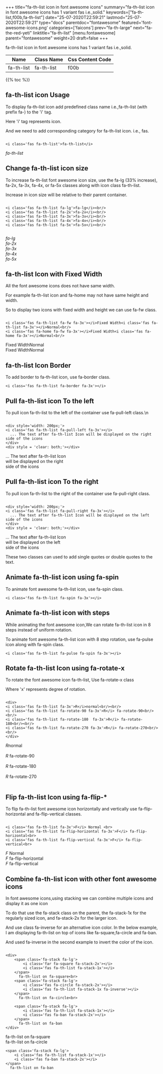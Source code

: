 +++
title="fa-th-list icon in font awesome icons"
summary="fa-th-list icon in font awesome icons has 1 variant fas i.e.,solid."
keywords=["fa-th-list,f00b,fa-th-list"]
date="25-07-2020T22:59:21"
lastmod="25-07-2020T22:59:21"
type="docs"
parentdoc="fontawesome"
featured='font-awesome-icons.png'
categories=['faicons']
prev="fa-th-large"
next="fa-the-red-yeti"
linktitle="fa-th-list"
[menu.fontawesome]
parent="fontawesome"
weight=20
draft=false
+++


fa-th-list icon in font awesome icons has 1 variant fas i.e.,solid.

<div class='table-responsive'><table class='table'><thead><tr><th>Name</th><th>Class Name</th><th>Css Content Code</th></tr></thead><tbody><tr><td>fa-th-list</td><td>fa-th-list</td><td>f00b</td></tr></tbody></table></div>


{{% toc %}}


## fa-th-list icon Usage

To display fa-th-list icon add predefined class name i.e.,fa-th-list (with prefix fa-) to the 'i' tag.

Here 'i' tag represents icon.

And we need to add corresponding category for fa-th-list icon. i.e., fas.


```

<i class='fas fa-th-list'>fa-th-list</i>
```

<i class='fas fa-th-list'>fa-th-list</i>




## Change fa-th-list icon size
To increase fa-th-list font awesome icon size, use the fa-lg (33% increase), fa-2x, fa-3x, fa-4x, or fa-5x classes along with icon class fa-th-list.

Increase in icon size will be relative to their parent container. 

```

<i class='fas fa-th-list fa-lg'>fa-lg</i><br/>
<i class='fas fa-th-list fa-2x'>fa-2x</i><br/>
<i class='fas fa-th-list fa-3x'>fa-3x</i><br/>
<i class='fas fa-th-list fa-4x'>fa-4x</i><br/>
<i class='fas fa-th-list fa-5x'>fa-5x</i><br/>
            
```

<i class='fas fa-th-list fa-lg'>fa-lg</i><br/>
<i class='fas fa-th-list fa-2x'>fa-2x</i><br/>
<i class='fas fa-th-list fa-3x'>fa-3x</i><br/>
<i class='fas fa-th-list fa-4x'>fa-4x</i><br/>
<i class='fas fa-th-list fa-5x'>fa-5x</i><br/>
            



## fa-th-list Icon with Fixed Width 

All the font awesome icons does not have same width.

For example fa-th-list icon and fa-home may not have same height and width.

So to display two icons with fixed width and height we can use fa-fw class.


```

<i class='fas fa-th-list fa-fw fa-3x'></i>Fixed Width<i class='fas fa-th-list fa-3x'></i>Normal<br/>
<i class='fas fa-home fa-fw fa-3x'></i>Fixed Width<i class='fas fa-home fa-3x'></i>Normal<br/>
```

<i class='fas fa-th-list fa-fw fa-3x'></i>Fixed Width<i class='fas fa-th-list fa-3x'></i>Normal<br/>
<i class='fas fa-home fa-fw fa-3x'></i>Fixed Width<i class='fas fa-home fa-3x'></i>Normal<br/>



## fa-th-list Icon Border 

To add border to fa-th-list icon, use fa-border class.


```
<i class='fas fa-th-list fa-border fa-3x'></i>

```
<i class='fas fa-th-list fa-border fa-3x'></i>





## Pull fa-th-list icon To the left

To pull icon fa-th-list to the left of the container use fa-pull-left class.\n

```

<div style='width: 200px;'>
<i class='fas fa-th-list fa-pull-left fa-3x'></i>
  ... The text after fa-th-list Icon will be displayed on the right side of the icons
</div>
<div style = 'clear: both;'></div>
```

<div style='width: 200px;'>
<i class='fas fa-th-list fa-pull-left fa-3x'></i>
  ... The text after fa-th-list Icon will be displayed on the right side of the icons
</div>
<div style = 'clear: both;'></div>




## Pull fa-th-list icon To the right
To pull icon fa-th-list to the right of the container use fa-pull-right class.

```

<div style='width: 200px;'>
<i class='fas fa-th-list fa-pull-right fa-3x'></i>
  ... The text after fa-th-list Icon will be displayed on the left side of the icons
</div>
<div style = 'clear: both;'></div>
```

<div style='width: 200px;'>
<i class='fas fa-th-list fa-pull-right fa-3x'></i>
  ... The text after fa-th-list Icon will be displayed on the left side of the icons
</div>
<div style = 'clear: both;'></div>

These two classes can used to add single quotes or double quotes to the text.


## Animate fa-th-list icon using fa-spin
To animate font awesome fa-th-list icon, use fa-spin class.

```
<i class='fas fa-th-list fa-spin fa-3x'></i>
```
<i class='fas fa-th-list fa-spin fa-3x'></i>




## Animate fa-th-list icon with steps
While animating the font awesome icon,We can rotate fa-th-list icon in 8 steps instead of uniform rotation.

To animate font awesome fa-th-list icon with 8 step rotation, use fa-pulse icon along with fa-spin class.


```
<i class='fas fa-th-list fa-pulse fa-spin fa-3x'></i>

```
<i class='fas fa-th-list fa-pulse fa-spin fa-3x'></i>





## Rotate fa-th-list Icon using fa-rotate-x
To rotate the font awesome icon fa-th-list, Use fa-rotate-x class

Where 'x' represents degree of rotation.


```

<div>
<i class='fas fa-th-list fa-3x'>R</i>normal<br/><br/>
<i class='fas fa-th-list fa-rotate-90 fa-3x'>R</i> fa-rotate-90<br/><br/> 
<i class='fas fa-th-list fa-rotate-180  fa-3x'>R</i> fa-rotate-180<br/><br/> 
<i class='fas fa-th-list fa-rotate-270 fa-3x'>R</i> fa-rotate-270<br/><br/>
</div>
```

<div>
<i class='fas fa-th-list fa-3x'>R</i>normal<br/><br/>
<i class='fas fa-th-list fa-rotate-90 fa-3x'>R</i> fa-rotate-90<br/><br/> 
<i class='fas fa-th-list fa-rotate-180  fa-3x'>R</i> fa-rotate-180<br/><br/> 
<i class='fas fa-th-list fa-rotate-270 fa-3x'>R</i> fa-rotate-270<br/><br/>
</div>




## Flip fa-th-list Icon using fa-flip-*
To flip fa-th-list font awesome icon horizontally and vertically use fa-flip-horizontal and fa-flip-vertical classes. 

```

<i class='fas fa-th-list fa-3x'>F</i> Normal <br>
<i class='fas fa-th-list fa-flip-horizontal fa-3x'>F</i> fa-flip-horizontal<br>
<i class='fas fa-th-list fa-flip-vertical fa-3x'>F</i> fa-flip-vertical<br>
```

<i class='fas fa-th-list fa-3x'>F</i> Normal <br>
<i class='fas fa-th-list fa-flip-horizontal fa-3x'>F</i> fa-flip-horizontal<br>
<i class='fas fa-th-list fa-flip-vertical fa-3x'>F</i> fa-flip-vertical<br>




## Combine fa-th-list icon with other font awesome icons
In font awesome icons,using stacking we can combine multiple icons and display it as one icon 

To do that use the fa-stack class on the parent, the fa-stack-1x for the regularly sized icon, and fa-stack-2x for the larger icon.

And use class fa-inverse for an alternative icon color. 
In the below example, I am displaying fa-th-list on top of icons like fa-square,fa-circle and fa-ban.

And used fa-inverse in the second example to invert the color of the icon.

```

<div>
    <span class='fa-stack fa-lg'>
        <i class='far fa-square fa-stack-2x'></i>
        <i class='fas fa-th-list fa-stack-1x'></i>
    </span>
      fa-th-list on fa-square<br>
    <span class='fa-stack fa-lg'>
        <i class='fas fa-circle fa-stack-2x'></i>
        <i class='fas fa-th-list fa-stack-1x fa-inverse'></i>
    </span>
      fa-th-list on fa-circle<br>

    <span class='fa-stack fa-lg'>
        <i class='fas fa-th-list fa-stack-1x'></i>
        <i class='fas fa-ban fa-stack-2x'></i>
    </span>
      fa-th-list on fa-ban
</div>
```

<div>
    <span class='fa-stack fa-lg'>
        <i class='far fa-square fa-stack-2x'></i>
        <i class='fas fa-th-list fa-stack-1x'></i>
    </span>
      fa-th-list on fa-square<br>
    <span class='fa-stack fa-lg'>
        <i class='fas fa-circle fa-stack-2x'></i>
        <i class='fas fa-th-list fa-stack-1x fa-inverse'></i>
    </span>
      fa-th-list on fa-circle<br>

    <span class='fa-stack fa-lg'>
        <i class='fas fa-th-list fa-stack-1x'></i>
        <i class='fas fa-ban fa-stack-2x'></i>
    </span>
      fa-th-list on fa-ban
</div>






